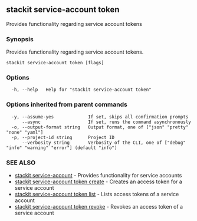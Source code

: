 ## stackit service-account token

Provides functionality regarding service account tokens

### Synopsis

Provides functionality regarding service account tokens.

```
stackit service-account token [flags]
```

### Options

```
  -h, --help   Help for "stackit service-account token"
```

### Options inherited from parent commands

```
  -y, --assume-yes             If set, skips all confirmation prompts
      --async                  If set, runs the command asynchronously
  -o, --output-format string   Output format, one of ["json" "pretty" "none" "yaml"]
  -p, --project-id string      Project ID
      --verbosity string       Verbosity of the CLI, one of ["debug" "info" "warning" "error"] (default "info")
```

### SEE ALSO

* [stackit service-account](./stackit_service-account.md)	 - Provides functionality for service accounts
* [stackit service-account token create](./stackit_service-account_token_create.md)	 - Creates an access token for a service account
* [stackit service-account token list](./stackit_service-account_token_list.md)	 - Lists access tokens of a service account
* [stackit service-account token revoke](./stackit_service-account_token_revoke.md)	 - Revokes an access token of a service account

